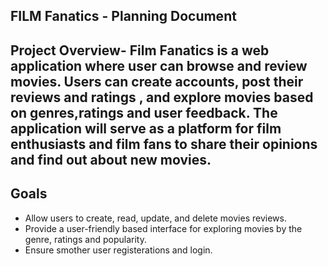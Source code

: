 ## FILM Fanatics - Planning Document

## Project Overview- Film Fanatics is a web application where user can browse and review movies. Users can create accounts, post their reviews and ratings , and explore movies based on genres,ratings and user feedback. The application will serve as a platform for film enthusiasts and film fans to share their opinions and find out about new movies.

## Goals

- Allow users to create, read, update, and delete movies reviews.
- Provide a user-friendly based interface for exploring movies by the genre, ratings and popularity.
- Ensure smother user registerations and login.
